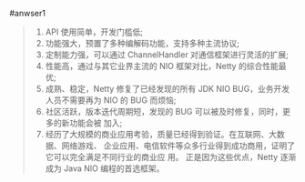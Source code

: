 

#anwser1
> 1) API 使用简单，开发门槛低;
> 2) 功能强大，预置了多种编解码功能，支持多种主流协议;
> 3) 定制能力强，可以通过 ChannelHandler 对通信框架进行灵活的扩展;
> 4) 性能高，通过与其它业界主流的 NIO 框架对比，Netty 的综合性能最优;
> 5) 成熟、稳定，Netty 修复了已经发现的所有 JDK NIO BUG，业务开发人员不需要再为 NIO 的 BUG 而烦恼;
> 6) 社区活跃，版本迭代周期短，发现的 BUG 可以被及时修复，同时，更多的新功能会被 加入;
> 7) 经历了大规模的商业应用考验，质量已经得到验证。在互联网、大数据、网络游戏、 企业应用、电信软件等众多行业得到成功商用，证明了它可以完全满足不同行业的商业应 用。
> 正是因为这些优点，Netty 逐渐成为 Java NIO 编程的首选框架。